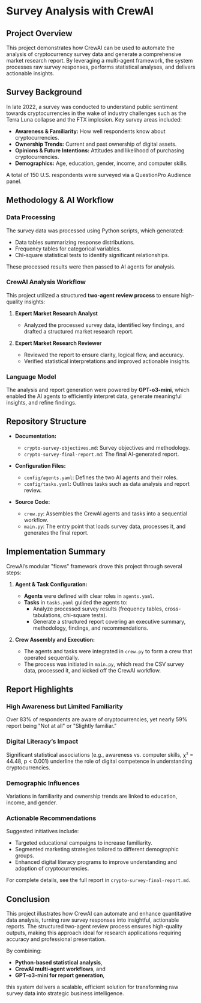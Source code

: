 # Survey Analysis with CrewAI

## Project Overview

This project demonstrates how CrewAI can be used to automate the analysis of cryptocurrency survey data and generate a comprehensive market research report. By leveraging a multi-agent framework, the system processes raw survey responses, performs statistical analyses, and delivers actionable insights.

## Survey Background

In late 2022, a survey was conducted to understand public sentiment towards cryptocurrencies in the wake of industry challenges such as the Terra Luna collapse and the FTX implosion. Key survey areas included:

- **Awareness & Familiarity:** How well respondents know about cryptocurrencies.
- **Ownership Trends:** Current and past ownership of digital assets.
- **Opinions & Future Intentions:** Attitudes and likelihood of purchasing cryptocurrencies.
- **Demographics:** Age, education, gender, income, and computer skills.

A total of 150 U.S. respondents were surveyed via a QuestionPro Audience panel.

## Methodology & AI Workflow

### **Data Processing**
The survey data was processed using Python scripts, which generated:
- Data tables summarizing response distributions.
- Frequency tables for categorical variables.
- Chi-square statistical tests to identify significant relationships.

These processed results were then passed to AI agents for analysis.

### **CrewAI Analysis Workflow**
This project utilized a structured **two-agent review process** to ensure high-quality insights:

1. **Expert Market Research Analyst**  
   - Analyzed the processed survey data, identified key findings, and drafted a structured market research report.  
   
2. **Expert Market Research Reviewer**  
   - Reviewed the report to ensure clarity, logical flow, and accuracy.
   - Verified statistical interpretations and improved actionable insights.

### **Language Model**
The analysis and report generation were powered by **GPT-o3-mini**, which enabled the AI agents to efficiently interpret data, generate meaningful insights, and refine findings.

## Repository Structure

- **Documentation:**
  - `crypto-survey-objectives.md`: Survey objectives and methodology.
  - `crypto-survey-final-report.md`: The final AI-generated report.

- **Configuration Files:**
  - `config/agents.yaml`: Defines the two AI agents and their roles.
  - `config/tasks.yaml`: Outlines tasks such as data analysis and report review.

- **Source Code:**
  - `crew.py`: Assembles the CrewAI agents and tasks into a sequential workflow.
  - `main.py`: The entry point that loads survey data, processes it, and generates the final report.

## Implementation Summary

CrewAI’s modular "flows" framework drove this project through several steps:

1. **Agent & Task Configuration:**
   - **Agents** were defined with clear roles in `agents.yaml`.
   - **Tasks** in `tasks.yaml` guided the agents to:
     - Analyze processed survey results (frequency tables, cross-tabulations, chi-square tests).
     - Generate a structured report covering an executive summary, methodology, findings, and recommendations.

2. **Crew Assembly and Execution:**
   - The agents and tasks were integrated in `crew.py` to form a crew that operated sequentially.
   - The process was initiated in `main.py`, which read the CSV survey data, processed it, and kicked off the CrewAI workflow.

## Report Highlights

### **High Awareness but Limited Familiarity**
Over 83% of respondents are aware of cryptocurrencies, yet nearly 59% report being "Not at all" or "Slightly familiar."

### **Digital Literacy’s Impact**
Significant statistical associations (e.g., awareness vs. computer skills, χ² = 44.48, p < 0.001) underline the role of digital competence in understanding cryptocurrencies.

### **Demographic Influences**
Variations in familiarity and ownership trends are linked to education, income, and gender.

### **Actionable Recommendations**
Suggested initiatives include:

- Targeted educational campaigns to increase familiarity.
- Segmented marketing strategies tailored to different demographic groups.
- Enhanced digital literacy programs to improve understanding and adoption of cryptocurrencies.

For complete details, see the full report in `crypto-survey-final-report.md`.

## Conclusion

This project illustrates how CrewAI can automate and enhance quantitative data analysis, turning raw survey responses into insightful, actionable reports. The structured two-agent review process ensures high-quality outputs, making this approach ideal for research applications requiring accuracy and professional presentation.

By combining:

- **Python-based statistical analysis**,  
- **CrewAI multi-agent workflows**, and  
- **GPT-o3-mini for report generation**,  

this system delivers a scalable, efficient solution for transforming raw survey data into strategic business intelligence.



